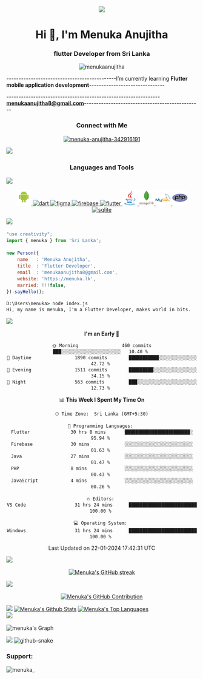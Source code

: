 <div align="center">
  <img height="200" src="https://camo.githubusercontent.com/53e2d5e6937554a96b9299b5d38e39080ab9281af5c888aa5b06b86312ccdccd/68747470733a2f2f63646e2e66696c65737461636b636f6e74656e742e636f6d2f6566625352313868543575524b756f307a6f4d41"  />
</div>

###

<h1 align="center">Hi 👋, I'm Menuka Anujitha</h1>
<h3 align="center">flutter Developer from Sri Lanka</h3>

<p align="center"> <img src="https://komarev.com/ghpvc/?username=menukaanujitha&label=Profile%20views&color=0e75b6&style=flat" alt="menukaanujitha" /> </p>

---------------------------------------------I’m currently learning **Flutter mobile application development**-------------------------------

 ---------------------------------------------------------------**menukaanujitha8@gmail.com**------------------------------------------------



<h3 align="center">Connect with Me</h3>
<p align="center">
<a href="https://linkedin.com/in/menuka-anujitha-342916191" target="blank"><img align="center" src="https://raw.githubusercontent.com/rahuldkjain/github-profile-readme-generator/master/src/images/icons/Social/linked-in-alt.svg" alt="menuka-anujitha-342916191" height="30" width="40" /></a>

</p>
<img src="/assets/images/horizontal-divider-gradient.gif">
<h3 align="center">Languages and Tools</h2>
<img src="/assets/images/horizontal-divider-gradient.gif">
<p align="center"> <a href="https://developer.android.com" target="_blank" rel="noreferrer"> <img src="https://raw.githubusercontent.com/devicons/devicon/master/icons/android/android-original-wordmark.svg" alt="android" width="40" height="40"/> </a> <a href="https://dart.dev" target="_blank" rel="noreferrer"> <img src="https://www.vectorlogo.zone/logos/dartlang/dartlang-icon.svg" alt="dart" width="40" height="40"/> </a> <a href="https://www.figma.com/" target="_blank" rel="noreferrer"> <img src="https://www.vectorlogo.zone/logos/figma/figma-icon.svg" alt="figma" width="40" height="40"/> </a> <a href="https://firebase.google.com/" target="_blank" rel="noreferrer"> <img src="https://www.vectorlogo.zone/logos/firebase/firebase-icon.svg" alt="firebase" width="40" height="40"/> </a> <a href="https://flutter.dev" target="_blank" rel="noreferrer"> <img src="https://www.vectorlogo.zone/logos/flutterio/flutterio-icon.svg" alt="flutter" width="40" height="40"/> </a> <a href="https://www.java.com" target="_blank" rel="noreferrer"> <img src="https://raw.githubusercontent.com/devicons/devicon/master/icons/java/java-original.svg" alt="java" width="40" height="40"/> </a> <a href="https://www.mongodb.com/" target="_blank" rel="noreferrer"> <img src="https://raw.githubusercontent.com/devicons/devicon/master/icons/mongodb/mongodb-original-wordmark.svg" alt="mongodb" width="40" height="40"/> </a> <a href="https://www.mysql.com/" target="_blank" rel="noreferrer"> <img src="https://raw.githubusercontent.com/devicons/devicon/master/icons/mysql/mysql-original-wordmark.svg" alt="mysql" width="40" height="40"/> </a> <a href="https://www.php.net" target="_blank" rel="noreferrer"> <img src="https://raw.githubusercontent.com/devicons/devicon/master/icons/php/php-original.svg" alt="php" width="40" height="40"/> </a> <a href="https://www.sqlite.org/" target="_blank" rel="noreferrer"> <img src="https://www.vectorlogo.zone/logos/sqlite/sqlite-icon.svg" alt="sqlite" width="40" height="40"/> </a> </p>
<!--x axis divider-->
<img src="/assets/images/horizontal-divider-gradient.gif">



```js
"use creativity";
import { menuka } from 'Sri Lanka';

new Person({
    name   : 'Menuka Anujitha',
    title  : 'Flutter Developer',
    email  : 'menukaanujitha8@gmail.com',
    website: 'https://menuka.lk',
    married: !!!false,
}).sayHello();
```

```cmd
D:\Users\menuka> node index.js
Hi, my name is menuka, I'm a Flutter Developer, makes world in bits.
```
<img src="/assets/images/horizontal-divider-gradient.gif">

<div align="center">


<!--START_SECTION:waka-->
**I'm an Early 🐤** 

```text
🌞 Morning                460 commits         ███░░░░░░░░░░░░░░░░░░░░░░   10.40 % 
🌆 Daytime                1890 commits        ███████████░░░░░░░░░░░░░░   42.72 % 
🌃 Evening                1511 commits        █████████░░░░░░░░░░░░░░░░   34.15 % 
🌙 Night                  563 commits         ███░░░░░░░░░░░░░░░░░░░░░░   12.73 % 
```


📊 **This Week I Spent My Time On** 

```text
🕑︎ Time Zone:  Sri Lanka (GMT+5:30)

💬 Programming Languages: 
Flutter               30 hrs 8 mins       ████████████████████████░   95.94 % 
Firebase              30 mins             ░░░░░░░░░░░░░░░░░░░░░░░░░   01.63 % 
Java                  27 mins             ░░░░░░░░░░░░░░░░░░░░░░░░░   01.47 % 
PHP                   8 mins              ░░░░░░░░░░░░░░░░░░░░░░░░░   00.43 % 
JavaScript            4 mins              ░░░░░░░░░░░░░░░░░░░░░░░░░   00.26 % 

🔥 Editors: 
VS Code                  31 hrs 24 mins      █████████████████████████   100.00 % 

💻 Operating System: 
Windows                  31 hrs 24 mins      █████████████████████████   100.00 % 
```


 Last Updated on 22-01-2024 17:42:31 UTC
<!--END_SECTION:waka-->
  
</div>
<img src="/assets/images/horizontal-divider-gradient.gif">
<p align="center">
  <a href="https://github.com/menukaAnujitha">
    <img src="https://github-readme-streak-stats.herokuapp.com/?user=alsiam&theme=radical&border=7F3FBF&background=0D1117" alt="Menuka's GitHub streak"/>
  </a>
</p>
<img src="/assets/images/horizontal-divider-gradient.gif">
<p align="center">
  <a href="https://github.com/menukaAnujitha">
    <img src="https://github-profile-summary-cards.vercel.app/api/cards/profile-details?username=menukaAnujitha&theme=radical" alt="Menuka's GitHub Contribution"/>
  </a>
  
</p>

<img src="/assets/images/horizontal-divider-gradient.gif">


<a> 
    <a href="https://github.com/menukaAnujitha"><img alt="Menuka's Github Stats" src="https://denvercoder1-github-readme-stats.vercel.app/api?username=menukaAnujitha&show_icons=true&count_private=true&theme=react&border_color=7F3FBF&bg_color=0D1117&title_color=F85D7F&icon_color=F8D866" height="192px" width="49.5%"/></a>
  <a href="https://github.com/menukaAnujitha"><img alt="Menuka's Top Languages" src="https://denvercoder1-github-readme-stats.vercel.app/api/top-langs/?username=menukaAnujitha&langs_count=8&layout=compact&theme=react&border_color=7F3FBF&bg_color=0D1117&title_color=F85D7F&icon_color=F8D866" height="192px" width="49.5%"/></a>
  <br/>
</a>

<img src="/assets/images/horizontal-divider-gradient.gif">


![menuka's Graph](https://github-readme-activity-graph.vercel.app/graph?username=menukaAnujitha&custom_title=Menuka's%20GitHub%20Activity%20Graph&bg_color=0D1117&color=7F3FBF&line=7F3FBF&point=7F3FBF&area_color=FFFFFF&title_color=FFFFFF&area=true)


<!--x axis divider-->
<img src="/assets/images/horizontal-divider-gradient.gif">


<picture>
  <source media="(prefers-color-scheme: dark)" srcset="github-snake-dark.svg" />
  <source media="(prefers-color-scheme: light)" srcset="github-snake.svg" />
  <img alt="github-snake" src="github-snake.svg" />
</picture>




<h3 align="left">Support:</h3>
<p><a href="https://www.buymeacoffee.com/menuka_"> <img align="left" src="https://cdn.buymeacoffee.com/buttons/v2/default-yellow.png" height="50" width="210" alt="menuka_" /></a></p><br><br>


